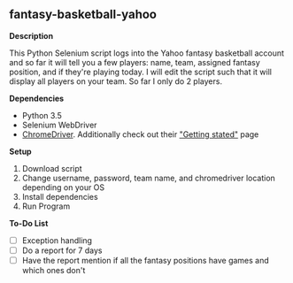 ## fantasy-basketball-yahoo

**Description**

This Python Selenium script logs into the Yahoo fantasy basketball account and so far it will tell you a few players: name, team, assigned fantasy position, and if they're playing today. I will edit the script such that it will display all players on your team. So far I only do 2 players.

**Dependencies**
* Python 3.5
* Selenium WebDriver
* [ChromeDriver](https://sites.google.com/a/chromium.org/chromedriver/downloads). Additionally check out their ["Getting stated"](https://sites.google.com/a/chromium.org/chromedriver/getting-started) page 

**Setup**
1. Download script
2. Change username, password, team name, and chromedriver location depending on your OS
3. Install dependencies
4. Run Program

**To-Do List**

- [ ] Exception handling
- [ ] Do a report for 7 days
- [ ] Have the report mention if all the fantasy positions have games and which ones don't